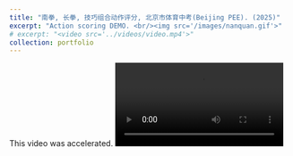 ```yaml
---
title: "南拳, 长拳, 技巧组合动作评分, 北京市体育中考(Beijing PEE). (2025)"
excerpt: "Action scoring DEMO. <br/><img src='/images/nanquan.gif'>"
# excerpt: "<video src='../videos/video.mp4'>"
collection: portfolio
---
```

This video was accelerated.
<video src="/videos/nanquan.mp4" controls style="max-width: 700px;">
  Your browser does not support the video tag.
</video>


